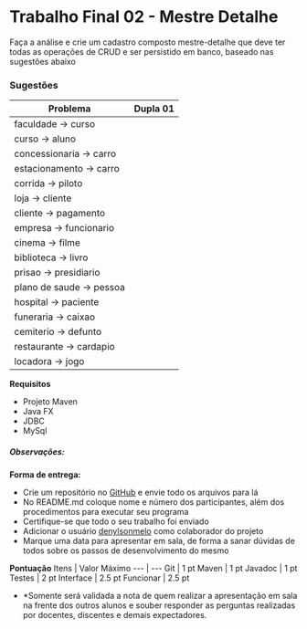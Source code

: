 # Trabalho Final 02 - Mestre Detalhe
Faça a análise e crie um cadastro composto mestre-detalhe que deve ter todas as operações de CRUD e ser persistido em banco, baseado nas sugestões abaixo

### Sugestões
Problema                    |   Dupla 01               
---                         |   ---                    
faculdade -> curso          |   
curso -> aluno              |   
concessionaria -> carro     |   
estacionamento -> carro     |   
corrida -> piloto           |   
loja -> cliente             |   
cliente -> pagamento        |    
empresa -> funcionario      |   
cinema -> filme             |   
biblioteca -> livro         |   
prisao -> presidiario       |   
plano de saude -> pessoa    |   
hospital -> paciente        |   
funeraria -> caixao         |   
cemiterio -> defunto        |   
restaurante -> cardapio     |
locadora -> jogo            |   

**Requisitos**
* Projeto Maven
* Java FX
* JDBC
* MySql

##### Observações:


**Forma de entrega:**
* Crie um repositório no [GitHub] e envie todo os arquivos para lá
* No README.md coloque nome e número dos participantes, além dos procedimentos para executar seu programa
* Certifique-se que todo o seu trabalho foi enviado
* Adicionar o usuário [denylsonmelo] como colaborador do projeto
* Marque uma data para apresentar em sala, de forma a sanar dúvidas de todos sobre os passos de desenvolvimento do mesmo

**Pontuação**
Itens       |   Valor Máximo
---         |   ---
Git         |   1 pt
Maven       |   1 pt
Javadoc     |   1 pt
Testes      |   2 pt
Interface   |   2.5 pt
Funcionar   |   2.5 pt

* *Somente será validada a nota de quem realizar a apresentação em sala na frente dos outros alunos e souber responder as perguntas realizadas por docentes, discentes e demais expectadores.

[GitHub]: https://github.com/
[denylsonmelo]: https://github.com/denylsonmelo/